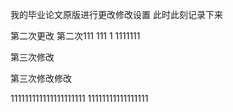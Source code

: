 
我的毕业论文原版进行更改修改设置
此时此刻记录下来










第二次更改
第二次111
111
1
1111111







第三次修改





第三次修改修改




111111111111111111111
11111111111111111
